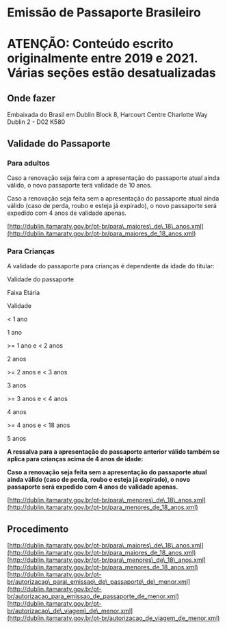 # Emissão de Passaporte Brasileiro

# **ATENÇÃO: Conteúdo escrito originalmente entre 2019 e 2021. Várias seções estão desatualizadas**

## Onde fazer

Embaixada do Brasil em Dublin Block 8, Harcourt Centre Charlotte Way Dublin 2 - D02 K580

## Validade do Passaporte

### Para adultos

Caso a renovação seja feira com a apresentação do passaporte atual ainda válido, o novo passaporte terá validade de 10 anos.

Caso a renovação seja feita sem a apresentação do passaporte atual ainda válido (caso de perda, roubo e esteja já expirado), o novo passaporte será expedido com 4 anos de validade apenas.

[http://dublin.itamaraty.gov.br/pt-br/para\_maiores\_de\_18\_anos.xml](http://dublin.itamaraty.gov.br/pt-br/para_maiores_de_18_anos.xml)  

### Para Crianças

A validade do passaporte para crianças é dependente da idade do titular:  

Validade do passaporte

Faixa Etária

Validade

< 1 ano

1 ano

\>= 1 ano e < 2 anos

2 anos

\>= 2 anos e < 3 anos

3 anos

\>= 3 anos e < 4 anos

4 anos

\>= 4 anos e < 18 anos

5 anos

**A ressalva para a apresentação do passaporte anterior válido também se aplica para crianças acima de 4 anos de idade:**

**Caso a renovação seja feita sem a apresentação do passaporte atual ainda válido (caso de perda, roubo e esteja já expirado), o novo passaporte será expedido com 4 anos de validade apenas.**

[http://dublin.itamaraty.gov.br/pt-br/para\_menores\_de\_18\_anos.xml](http://dublin.itamaraty.gov.br/pt-br/para_menores_de_18_anos.xml)

## Procedimento

[http://dublin.itamaraty.gov.br/pt-br/para\_maiores\_de\_18\_anos.xml](http://dublin.itamaraty.gov.br/pt-br/para_maiores_de_18_anos.xml)  
[http://dublin.itamaraty.gov.br/pt-br/para\_menores\_de\_18\_anos.xml](http://dublin.itamaraty.gov.br/pt-br/para_menores_de_18_anos.xml)  
[http://dublin.itamaraty.gov.br/pt-br/autorizacao\_para\_emissao\_de\_passaporte\_de\_menor.xml](http://dublin.itamaraty.gov.br/pt-br/autorizacao_para_emissao_de_passaporte_de_menor.xml)  
[http://dublin.itamaraty.gov.br/pt-br/autorizacao\_de\_viagem\_de\_menor.xml](http://dublin.itamaraty.gov.br/pt-br/autorizacao_de_viagem_de_menor.xml)
